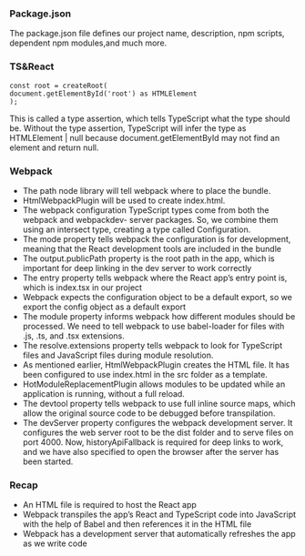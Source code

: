 ### Package.json

The package.json file defines our project name, description, npm scripts, dependent npm modules,and much more.

### TS&React

```
const root = createRoot(
document.getElementById('root') as HTMLElement
);
```

This is called a type assertion, which tells TypeScript what the type should be. Without the type assertion, TypeScript will infer the type as HTMLElement | null because document.getElementById may not find an element and return null.

### Webpack

-   The path node library will tell webpack where to place the bundle.
-   HtmlWebpackPlugin will be used to create index.html.
-   The webpack configuration TypeScript types come from both the webpack and webpackdev- server packages. So, we combine them using an intersect type, creating a type called Configuration.
-   The mode property tells webpack the configuration is for development, meaning that the React development tools are included in the bundle
-   The output.publicPath property is the root path in the app, which is important for deep linking in the dev server to work correctly
-   The entry property tells webpack where the React app’s entry point is, which is index.tsx in our project
-   Webpack expects the configuration object to be a default export, so we export the config object as a default export
-   The module property informs webpack how different modules should be processed. We need to tell webpack to use babel-loader for files with .js, .ts, and .tsx extensions.
-   The resolve.extensions property tells webpack to look for TypeScript files and JavaScript files during module resolution.
-   As mentioned earlier, HtmlWebpackPlugin creates the HTML file. It has been configured to use index.html in the src folder as a template.
-   HotModuleReplacementPlugin allows modules to be updated while an application is
    running, without a full reload.
-   The devtool property tells webpack to use full inline source maps, which allow the original source code to be debugged before transpilation.
-   The devServer property configures the webpack development server. It configures the web server root to be the dist folder and to serve files on port 4000. Now, historyApiFallback is required for deep links to work, and we have also specified to open the browser after the server has been started.

### Recap

-   An HTML file is required to host the React app
-   Webpack transpiles the app’s React and TypeScript code into JavaScript with the help of Babel and then references it in the HTML file
-   Webpack has a development server that automatically refreshes the app as we write code
